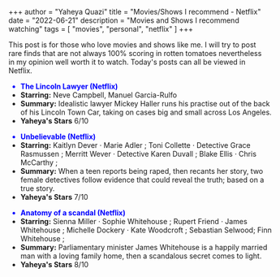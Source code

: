 +++
author = "Yaheya Quazi"
title = "Movies/Shows I recommend - Netflix"
date = "2022-06-21"
description = "Movies and Shows I recommend watching"
tags = [
"movies",
"personal",
"netflix"
]
+++

This post is for those who love movies and shows like me. I will try to post rare finds that are not always 100% scoring in rotten tomatoes nevertheless in my opinion well worth it to watch. Today's posts can all be viewed in Netflix.


<ul class="list-group w-50" style="width:100%;">
  <li class="list-group-item" style="color:blue;">
      <strong>The Lincoln Lawyer (Netflix)</strong> 
  </li>
  <li class="list-group-item">
<strong>Starring:</strong> Neve Campbell, Manuel Garcia-Rulfo
</li>
<li class="list-group-item">
<strong>Summary:</strong> Idealistic lawyer Mickey Haller runs his practise out of the back of his Lincoln Town Car, taking on cases big and small across Los Angeles.
</li>
<li class="list-group-item">
<strong>Yaheya's Stars</strong>   6/10
</li>
</ul>

<ul class="list-group w-50" style="width:100%;">
  <li class="list-group-item" style="color:blue;">
      <strong>Unbelievable (Netflix)</strong> 
  </li>
  <li class="list-group-item">
<strong>Starring:</strong> Kaitlyn Dever · Marie Adler ; Toni Collette · Detective Grace Rasmussen ; Merritt Wever · Detective Karen Duvall ; Blake Ellis · Chris McCarthy ;
</li>
<li class="list-group-item">
<strong>Summary:</strong> When a teen reports being raped, then recants her story, two female detectives follow evidence that could reveal the truth; based on a true story.
</li>
<li class="list-group-item">
<strong>Yaheya's Stars</strong>    7/10
</li>
</ul>

<ul class="list-group w-50" style="width:100%;">
  <li class="list-group-item" style="color:blue;">
      <strong>Anatomy of a scandal (Netflix)</strong> 
  </li>
  <li class="list-group-item">
<strong>Starring:</strong> Sienna Miller · Sophie Whitehouse ; Rupert Friend · James Whitehouse ; Michelle Dockery · Kate Woodcroft ; Sebastian Selwood; Finn Whitehouse ;  
</li>
<li class="list-group-item">
<strong>Summary:</strong> Parliamentary minister James Whitehouse is a happily married man with a loving family home, then a scandalous secret comes to light.
</li>
<li class="list-group-item">
<strong>Yaheya's Stars</strong>    8/10
</li>
</ul>



